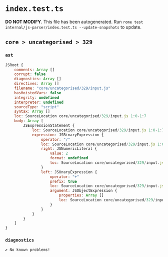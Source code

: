 # `index.test.ts`

**DO NOT MODIFY**. This file has been autogenerated. Run `rome test internal/js-parser/index.test.ts --update-snapshots` to update.

## `core > uncategorised > 329`

### `ast`

```javascript
JSRoot {
	comments: Array []
	corrupt: false
	diagnostics: Array []
	directives: Array []
	filename: "core/uncategorised/329/input.js"
	hasHoistedVars: false
	integrity: undefined
	interpreter: undefined
	sourceType: "script"
	syntax: Array []
	loc: SourceLocation core/uncategorised/329/input.js 1:0-1:7
	body: Array [
		JSExpressionStatement {
			loc: SourceLocation core/uncategorised/329/input.js 1:0-1:7
			expression: JSBinaryExpression {
				operator: "/"
				loc: SourceLocation core/uncategorised/329/input.js 1:0-1:7
				right: JSNumericLiteral {
					value: 2
					format: undefined
					loc: SourceLocation core/uncategorised/329/input.js 1:6-1:7
				}
				left: JSUnaryExpression {
					operator: "+"
					prefix: true
					loc: SourceLocation core/uncategorised/329/input.js 1:0-1:3
					argument: JSObjectExpression {
						properties: Array []
						loc: SourceLocation core/uncategorised/329/input.js 1:1-1:3
					}
				}
			}
		}
	]
}
```

### `diagnostics`

```
✔ No known problems!

```
